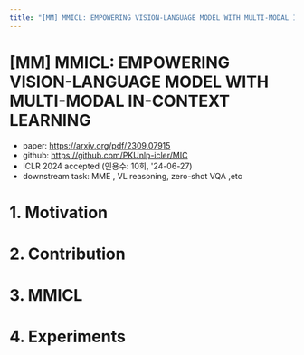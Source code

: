 ```yaml
---
title: "[MM] MMICL: EMPOWERING VISION-LANGUAGE MODEL WITH MULTI-MODAL IN-CONTEXT LEARNING"
---
```

# [MM] MMICL: EMPOWERING VISION-LANGUAGE MODEL WITH MULTI-MODAL IN-CONTEXT LEARNING

- paper: https://arxiv.org/pdf/2309.07915
- github: https://github.com/PKUnlp-icler/MIC
- ICLR 2024 accepted (인용수: 10회, '24-06-27)
- downstream task: MME , VL reasoning, zero-shot VQA ,etc

# 1. Motivation

# 2. Contribution

# 3. MMICL

# 4. Experiments

